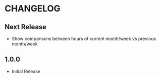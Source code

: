 # CHANGELOG

## Next Release

- Show comparisons between hours of current month/week vs previous month/week

## 1.0.0

- Initial Release

